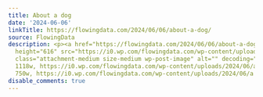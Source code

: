 ```yaml
---
title: About a dog
date: '2024-06-06'
linkTitle: https://flowingdata.com/2024/06/06/about-a-dog/
source: FlowingData
description: <p><a href="https://flowingdata.com/2024/06/06/about-a-dog/"><img width="750"
  height="616" src="https://i0.wp.com/flowingdata.com/wp-content/uploads/2024/06/about-a-dog.png?fit=750%2C616&amp;quality=80&amp;ssl=1"
  class="attachment-medium size-medium wp-post-image" alt="" decoding="async" srcset="https://i0.wp.com/flowingdata.com/wp-content/uploads/2024/06/about-a-dog.png?w=1118&amp;quality=80&amp;ssl=1
  1118w, https://i0.wp.com/flowingdata.com/wp-content/uploads/2024/06/about-a-dog.png?resize=750%2C616&amp;quality=80&amp;ssl=1
  750w, https://i0.wp.com/flowingdata.com/wp-content/uploads/2024/06/a ...
disable_comments: true
---
```

<p><a href="https://flowingdata.com/2024/06/06/about-a-dog/"><img width="750" height="616" src="https://i0.wp.com/flowingdata.com/wp-content/uploads/2024/06/about-a-dog.png?fit=750%2C616&amp;quality=80&amp;ssl=1" class="attachment-medium size-medium wp-post-image" alt="" decoding="async" srcset="https://i0.wp.com/flowingdata.com/wp-content/uploads/2024/06/about-a-dog.png?w=1118&amp;quality=80&amp;ssl=1 1118w, https://i0.wp.com/flowingdata.com/wp-content/uploads/2024/06/about-a-dog.png?resize=750%2C616&amp;quality=80&amp;ssl=1 750w, https://i0.wp.com/flowingdata.com/wp-content/uploads/2024/06/a ...